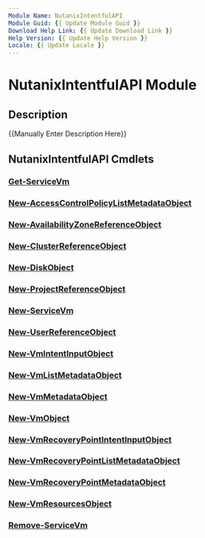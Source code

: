 ```yaml
---
Module Name: NutanixIntentfulAPI
Module Guid: {{ Update Module Guid }}
Download Help Link: {{ Update Download Link }}
Help Version: {{ Update Help Version }}
Locale: {{ Update Locale }}
---
```


# NutanixIntentfulAPI Module
## Description
{{Manually Enter Description Here}}

## NutanixIntentfulAPI Cmdlets
### [Get-ServiceVm](Get-ServiceVm.md)


### [New-AccessControlPolicyListMetadataObject](New-AccessControlPolicyListMetadataObject.md)


### [New-AvailabilityZoneReferenceObject](New-AvailabilityZoneReferenceObject.md)


### [New-ClusterReferenceObject](New-ClusterReferenceObject.md)


### [New-DiskObject](New-DiskObject.md)


### [New-ProjectReferenceObject](New-ProjectReferenceObject.md)


### [New-ServiceVm](New-ServiceVm.md)


### [New-UserReferenceObject](New-UserReferenceObject.md)


### [New-VmIntentInputObject](New-VmIntentInputObject.md)


### [New-VmListMetadataObject](New-VmListMetadataObject.md)


### [New-VmMetadataObject](New-VmMetadataObject.md)


### [New-VmObject](New-VmObject.md)


### [New-VmRecoveryPointIntentInputObject](New-VmRecoveryPointIntentInputObject.md)


### [New-VmRecoveryPointListMetadataObject](New-VmRecoveryPointListMetadataObject.md)


### [New-VmRecoveryPointMetadataObject](New-VmRecoveryPointMetadataObject.md)


### [New-VmResourcesObject](New-VmResourcesObject.md)


### [Remove-ServiceVm](Remove-ServiceVm.md)


